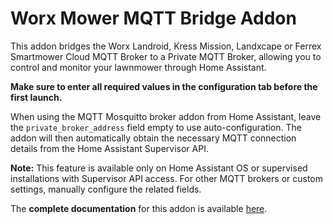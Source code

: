 # Worx Mower MQTT Bridge Addon

This addon bridges the Worx Landroid, Kress Mission, Landxcape or Ferrex Smartmower Cloud MQTT Broker to a Private MQTT Broker, allowing you to control and monitor your lawnmower through Home Assistant. 

**Make sure to enter all required values in the configuration tab before the first launch.**

When using the MQTT Mosquitto broker addon from Home Assistant, leave the `private_broker_address` field empty to use auto-configuration. The addon will then automatically obtain the necessary MQTT connection details from the Home Assistant Supervisor API. 

**Note:** This feature is available only on Home Assistant OS or supervised installations with Supervisor API access. For other MQTT brokers or custom settings, manually configure the related fields.

The **complete documentation** for this addon is available [here](https://github.com/sVnsation/worx-mower-mqtt-bridge/).
